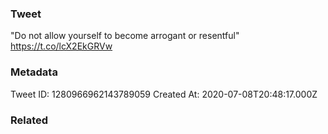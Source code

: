 ### Tweet
"Do not allow yourself to become arrogant or resentful" https://t.co/lcX2EkGRVw

### Metadata
Tweet ID: 1280966962143789059
Created At: 2020-07-08T20:48:17.000Z

### Related

